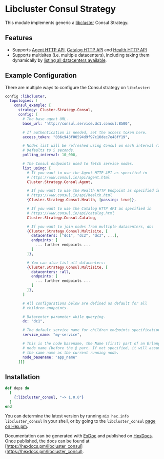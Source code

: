 # Libcluster Consul Strategy

This module implements generic a [libcluster](https://github.com/bitwalker/libcluster) Consul Strategy.

## Features

- Supports [Agent HTTP API](https://www.consul.io/api/agent.html), [Catalog HTTP API](https://www.consul.io/api/catalog.html) and [Health HTTP API](https://www.consul.io/api/health.html)
- Supports multisites (i.e. multiple datacenters), including taking them dynamically by [listing all datacenters available](https://www.consul.io/api/catalog.html#list-datacenters).

## Example Configuration

There are multiple ways to configure the Consul strategy on `libcluster`:

```elixir
config :libcluster,
  topologies: [
    consul_example: [
      strategy: Cluster.Strategy.Consul,
      config: [
        # The base agent URL.
        base_url: "http://consul.service.dc1.consul:8500",

        # If authentication is needed, set the access token here.
        access_token: "036c943f00594d9f97c10dec7e48ff19",

        # Nodes list will be refreshed using Consul on each interval (in µs).
        # Defaults to 5 seconds.
        polling_interval: 10_000,

        # The Consul endpoints used to fetch service nodes.
        list_using: [
          # If you want to use the Agent HTTP API as specified in
          # https://www.consul.io/api/agent.html
          Cluster.Strategy.Consul.Agent,

          # If you want to use the Health HTTP Endpoint as specified in
          # https://www.consul.io/api/health.html
          {Cluster.Strategy.Consul.Health, [passing: true]},

          # If you want to use the Catalog HTTP API as specified in
          # https://www.consul.io/api/catalog.html
          Cluster.Strategy.Consul.Catalog,

          # If you want to join nodes from multiple datacenters, do:
          {Cluster.Strategy.Consul.Multisite, [
            datacenters: ["dc1", "dc2", "dc3", ...],
            endpoints: [
              ... further endpoints ...
            ]
          ]},

          # You can also list all datacenters:
          {Cluster.Strategy.Consul.Multisite, [
            datacenters: :all,
            endpoints: [
              ... further endpoints ...
            ]
          ]},
        ]

        # All configurations below are defined as default for all
        # children endpoints.

        # Datacenter parameter while querying.
        dc: "dc1",

        # The default service_name for children endpoints specifications.
        service_name: "my-service",

        # This is the node basename, the Name (first) part of an Erlang
        # node name (before the @ part. If not specified, it will assume
        # the same name as the current running node.
        node_basename: "app_name"
      ]]]
```

## Installation

```elixir
def deps do
  [
    {:libcluster_consul, "~> 1.0.0"}
  ]
end
```

You can determine the latest version by running `mix hex.info libcluster_consul` in your shell, or by going to the `libcluster_consul` [page on Hex.pm](https://hex.pm/packages/libcluster_consul).

Documentation can be generated with [ExDoc](https://github.com/elixir-lang/ex_doc) and published on [HexDocs](https://hexdocs.pm). Once published, the docs can be found at [https://hexdocs.pm/libcluster_consul](https://hexdocs.pm/libcluster_consul).
